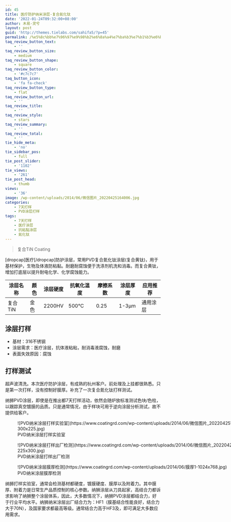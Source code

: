 ```yaml
---
id: 45
title: 医疗防护纳米涂层-复合氮化钛
date: '2022-01-24T09:32:00+08:00'
author: 木易·灵兮
layout: post
guid: 'http://themes.tielabs.com/sahifa5/?p=45'
permalink: /%e5%8c%bb%e7%96%97%e9%98%b2%e6%8a%a4%e7%ba%b3%e7%b1%b3%e6%b6%82%e5%b1%82-%e5%a4%8d%e5%90%88%e9%bb%84%e9%92%9b/
taq_review_button_text:
    - ''
taq_review_button_size:
    - medium
taq_review_button_shape:
    - square
taq_review_button_color:
    - '#c7c7c7'
taq_button_icon:
    - 'fa fa-check'
taq_review_button_type:
    - flat
taq_review_button_url:
    - ''
taq_review_title:
    - ''
taq_review_style:
    - stars
taq_review_summary:
    - ''
taq_review_total:
    - ''
tie_hide_meta:
    - 'no'
tie_sidebar_pos:
    - full
tie_post_slider:
    - '1102'
tie_views:
    - '261'
tie_post_head:
    - thumb
views:
    - '36'
image: /wp-content/uploads/2014/06/微信图片_20220425164006.jpg
categories:
    - 7天打样
    - PVD涂层打样
tags:
    - 7天打样
    - 医疗涂层
    - 抗粘黏涂层
    - 氮化钛
---
```


> 复合TiN Coating

\[dropcap\]医疗\[/dropcap\]防护涂层，常用PVD复合氮化钛涂层(复合黄钛)，用于基材保护，生物及体液防粘黏。耐磨耐腐蚀便于洗涤剂机洗和消毒。而复合黄钛，增加打底层以提升耐电化学、化学腐蚀能力。

| 涂层名称 | 颜色 | 涂层硬度 | 抗氧化温度 | 摩擦系数 | 涂层厚度 | 应用推荐 |
|---|---|---|---|---|---|---|
| 复合TiN | 金色 | 2200HV | 500℃ | 0.25 | 1-3μm | 通用涂层 |

## 涂层打样

- 基材：316不锈钢
- 涂层需求：医疗涂层，抗体液粘粘，耐消毒液腐蚀，耐磨
- 表面失效原因：腐蚀

## 打样测试

超声波清洗。本次医疗防护涂层，有成熟的杭州客户。前处理及上挂都很熟悉。只是第一次打样，没有控制好膜厚。补充了一次复合氮化钛打样测试。

纳狮PVD涂层，即使是在推出都7天打样活动，依然会随炉放标准测试色块/色柱，以跟踪真空镀膜的品质。只是通常情况，由于样块可用于逆向涂层分析测试，故不提供给客户。

<figure aria-describedby="caption-attachment-1354" class="wp-caption alignnone" id="attachment_1354" style="width: 776px">![PVD纳米涂层打样实验室](https://www.coatingrd.com/wp-content/uploads/2014/06/微信图片_20220425164015-300x225.jpg)<figcaption class="wp-caption-text" id="caption-attachment-1354">PVD纳米涂层打样实验室</figcaption></figure>

<figure aria-describedby="caption-attachment-1355" class="wp-caption alignnone" id="attachment_1355" style="width: 776px">![PVD纳米涂层打样出厂检测](https://www.coatingrd.com/wp-content/uploads/2014/06/微信图片_20220425164019-225x300.jpg)<figcaption class="wp-caption-text" id="caption-attachment-1355">PVD纳米涂层打样出厂检测</figcaption></figure>

<figure aria-describedby="caption-attachment-1356" class="wp-caption alignnone" id="attachment_1356" style="width: 776px">![PVD纳米涂层膜厚检测](https://www.coatingrd.com/wp-content/uploads/2014/06/膜厚1-1024x768.jpg)<figcaption class="wp-caption-text" id="caption-attachment-1356">PVD纳米涂层膜厚检测</figcaption></figure>

纳狮打样实验室，通常会检测基材都硬度，镀膜硬度、膜厚以及附着力。其中膜厚、附着力是日常生产品质控制的核心参数。纳狮涂层从刀具起家，高结合力都诉求影响了纳狮整个涂层体系，因此，大多数情况下，纳狮PVD涂层都结合力，好于行业平均水平。纳狮纳米涂层出厂结合力为：HF1（膜基结合性能良好，结合力大于70N），及国家要求都最高等级。通常结合力高于HF3及，即可满足大多数应用需求。
